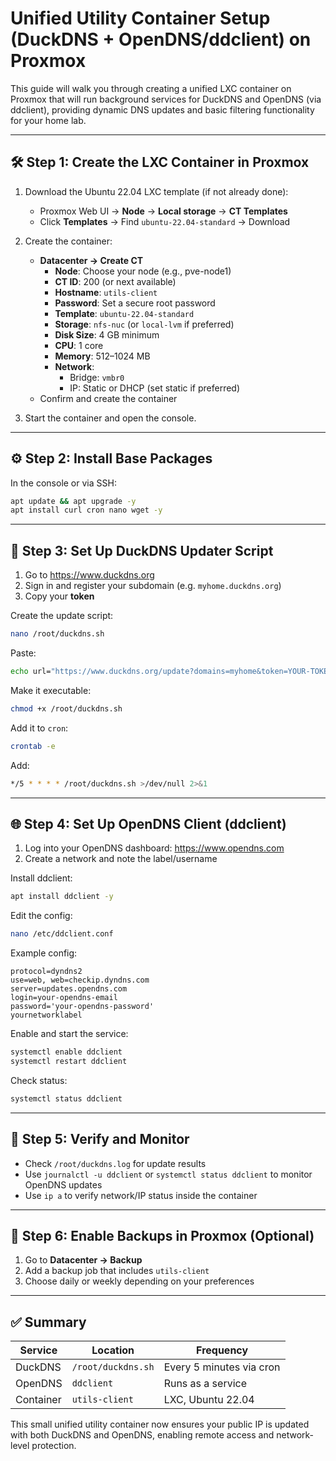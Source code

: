 # Unified Utility Container Setup (DuckDNS + OpenDNS/ddclient) on Proxmox

This guide will walk you through creating a unified LXC container on Proxmox that will run background services for DuckDNS and OpenDNS (via ddclient), providing dynamic DNS updates and basic filtering functionality for your home lab.

---

## 🛠️ Step 1: Create the LXC Container in Proxmox

1. Download the Ubuntu 22.04 LXC template (if not already done):
   - Proxmox Web UI → **Node** → **Local storage** → **CT Templates**
   - Click **Templates** → Find `ubuntu-22.04-standard` → Download

2. Create the container:
   - **Datacenter → Create CT**
     - **Node**: Choose your node (e.g., pve-node1)
     - **CT ID**: 200 (or next available)
     - **Hostname**: `utils-client`
     - **Password**: Set a secure root password
     - **Template**: `ubuntu-22.04-standard`
     - **Storage**: `nfs-nuc` (or `local-lvm` if preferred)
     - **Disk Size**: 4 GB minimum
     - **CPU**: 1 core
     - **Memory**: 512–1024 MB
     - **Network**:
       - Bridge: `vmbr0`
       - IP: Static or DHCP (set static if preferred)
   - Confirm and create the container

3. Start the container and open the console.

---

## ⚙️ Step 2: Install Base Packages

In the console or via SSH:

```bash
apt update && apt upgrade -y
apt install curl cron nano wget -y
```

---

## 🐤 Step 3: Set Up DuckDNS Updater Script

1. Go to https://www.duckdns.org
2. Sign in and register your subdomain (e.g. `myhome.duckdns.org`)
3. Copy your **token**

Create the update script:

```bash
nano /root/duckdns.sh
```

Paste:
```bash
echo url="https://www.duckdns.org/update?domains=myhome&token=YOUR-TOKEN&ip=" | curl -k -o /root/duckdns.log -K -
```

Make it executable:

```bash
chmod +x /root/duckdns.sh
```

Add it to `cron`:

```bash
crontab -e
```

Add:
```bash
*/5 * * * * /root/duckdns.sh >/dev/null 2>&1
```

---

## 🌐 Step 4: Set Up OpenDNS Client (ddclient)

1. Log into your OpenDNS dashboard: https://www.opendns.com
2. Create a network and note the label/username

Install ddclient:

```bash
apt install ddclient -y
```

Edit the config:

```bash
nano /etc/ddclient.conf
```

Example config:

```
protocol=dyndns2
use=web, web=checkip.dyndns.com
server=updates.opendns.com
login=your-opendns-email
password='your-opendns-password'
yournetworklabel
```

Enable and start the service:

```bash
systemctl enable ddclient
systemctl restart ddclient
```

Check status:

```bash
systemctl status ddclient
```

---

## 🧪 Step 5: Verify and Monitor

- Check `/root/duckdns.log` for update results
- Use `journalctl -u ddclient` or `systemctl status ddclient` to monitor OpenDNS updates
- Use `ip a` to verify network/IP status inside the container

---

## 🧼 Step 6: Enable Backups in Proxmox (Optional)

1. Go to **Datacenter → Backup**
2. Add a backup job that includes `utils-client`
3. Choose daily or weekly depending on your preferences

---

## ✅ Summary

| Service     | Location       | Frequency      |
|-------------|----------------|----------------|
| DuckDNS     | `/root/duckdns.sh` | Every 5 minutes via cron |
| OpenDNS     | `ddclient`     | Runs as a service |
| Container   | `utils-client` | LXC, Ubuntu 22.04 |

This small unified utility container now ensures your public IP is updated with both DuckDNS and OpenDNS, enabling remote access and network-level protection.

